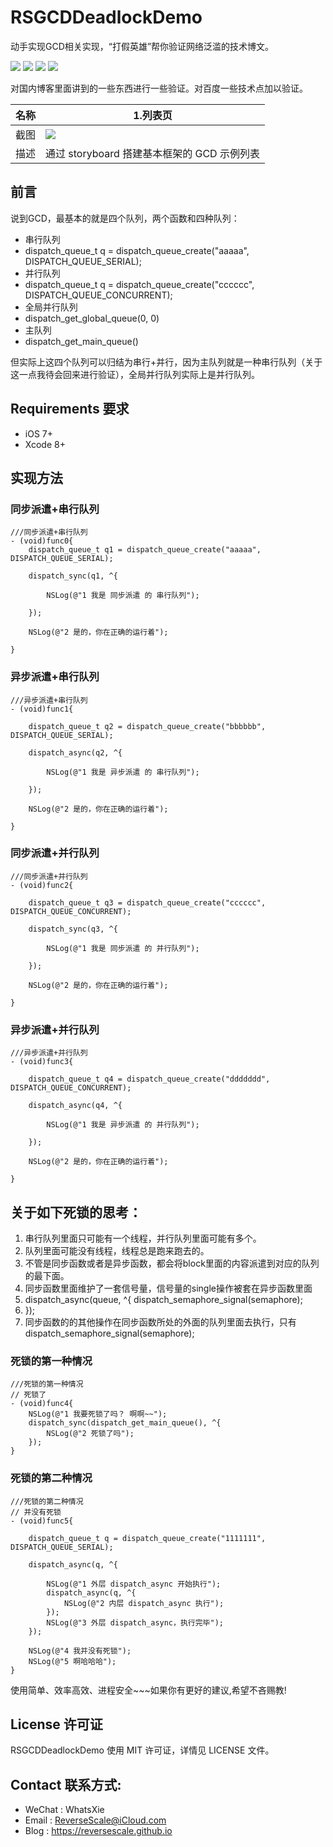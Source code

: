 # RSGCDDeadlockDemo
动手实现GCD相关实现，“打假英雄”帮你验证网络泛滥的技术博文。

![](https://img.shields.io/badge/platform-iOS-red.svg) 
![](https://img.shields.io/badge/language-Objective--C-orange.svg) 
![](https://img.shields.io/badge/download-1.7MB-brightgreen.svg)
![](https://img.shields.io/badge/license-MIT%20License-brightgreen.svg) 

对国内博客里面讲到的一些东西进行一些验证。对百度一些技术点加以验证。
 
| 名称 |1.列表页 
| ------------- | ------------- | 
| 截图 | ![](http://og1yl0w9z.bkt.clouddn.com/17-8-2/72015487.jpg) | 
| 描述 | 通过 storyboard 搭建基本框架的 GCD 示例列表 | 

## 前言
说到GCD，最基本的就是四个队列，两个函数和四种队列：

* 串行队列
* dispatch_queue_t q = dispatch_queue_create("aaaaa", DISPATCH_QUEUE_SERIAL);
* 并行队列
* dispatch_queue_t q = dispatch_queue_create("cccccc", DISPATCH_QUEUE_CONCURRENT);
* 全局并行队列
* dispatch_get_global_queue(0, 0)
* 主队列
* dispatch_get_main_queue()

但实际上这四个队列可以归结为串行+并行，因为主队列就是一种串行队列（关于这一点我待会回来进行验证），全局并行队列实际上是并行队列。

## Requirements 要求
* iOS 7+
* Xcode 8+


## 实现方法
### 同步派遣+串行队列
```
///同步派遣+串行队列
- (void)func0{
    dispatch_queue_t q1 = dispatch_queue_create("aaaaa", DISPATCH_QUEUE_SERIAL);

    dispatch_sync(q1, ^{
        
        NSLog(@"1 我是 同步派遣 的 串行队列");
        
    });
    
    NSLog(@"2 是的，你在正确的运行着");
    
}
```
### 异步派遣+串行队列
```
///异步派遣+串行队列
- (void)func1{
    
    dispatch_queue_t q2 = dispatch_queue_create("bbbbbb", DISPATCH_QUEUE_SERIAL);
    
    dispatch_async(q2, ^{
        
        NSLog(@"1 我是 异步派遣 的 串行队列");
        
    });
    
    NSLog(@"2 是的，你在正确的运行着");
    
}
```
### 同步派遣+并行队列
```
///同步派遣+并行队列
- (void)func2{
    
    dispatch_queue_t q3 = dispatch_queue_create("cccccc", DISPATCH_QUEUE_CONCURRENT);
    
    dispatch_sync(q3, ^{
        
        NSLog(@"1 我是 同步派遣 的 并行队列");
        
    });
    
    NSLog(@"2 是的，你在正确的运行着");
    
}
```
### 异步派遣+并行队列
```
///异步派遣+并行队列
- (void)func3{
    
    dispatch_queue_t q4 = dispatch_queue_create("ddddddd", DISPATCH_QUEUE_CONCURRENT);
    
    dispatch_async(q4, ^{
        
        NSLog(@"1 我是 异步派遣 的 并行队列");
        
    });
    
    NSLog(@"2 是的，你在正确的运行着");
    
}
```

## 关于如下死锁的思考：
1. 串行队列里面只可能有一个线程，并行队列里面可能有多个。
2. 队列里面可能没有线程，线程总是跑来跑去的。
3. 不管是同步函数或者是异步函数，都会将block里面的内容派遣到对应的队列的最下面。
4. 同步函数里面维护了一套信号量，信号量的single操作被套在异步函数里面
5. dispatch_async(queue, ^{
     dispatch_semaphore_signal(semaphore);
6. });
7. 同步函数的的其他操作在同步函数所处的外面的队列里面去执行，只有
     dispatch_semaphore_signal(semaphore);
     
### 死锁的第一种情况
```
///死锁的第一种情况
// 死锁了
- (void)func4{
    NSLog(@"1 我要死锁了吗？ 啊啊~~");
    dispatch_sync(dispatch_get_main_queue(), ^{
        NSLog(@"2 死锁了吗");
    });
}
```
### 死锁的第二种情况
```
///死锁的第二种情况
// 并没有死锁
- (void)func5{
    
    dispatch_queue_t q = dispatch_queue_create("1111111", DISPATCH_QUEUE_SERIAL);
    
    dispatch_async(q, ^{
        
        NSLog(@"1 外层 dispatch_async 开始执行");
        dispatch_async(q, ^{
            NSLog(@"2 内层 dispatch_async 执行");
        });
        NSLog(@"3 外层 dispatch_async，执行完毕");
    });
    
    NSLog(@"4 我并没有死锁");
    NSLog(@"5 啊哈哈哈");
}
```

使用简单、效率高效、进程安全~~~如果你有更好的建议,希望不吝赐教!


## License 许可证
RSGCDDeadlockDemo 使用 MIT 许可证，详情见 LICENSE 文件。


## Contact 联系方式:
* WeChat : WhatsXie
* Email : ReverseScale@iCloud.com
* Blog : https://reversescale.github.io
